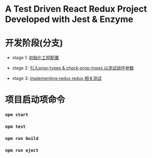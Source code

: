 # A Test Driven React Redux Project Developed with Jest & Enzyme 

# 开发阶段(分支)
* stage 1:
[初始化工程配置](https://github.com/dudueasy/Jest-react-unit-test-demo/tree/initial-boilerplate)

* stage 2:
[引入prop-types & check-prop-types 以测试组件参数](https://github.com/dudueasy/Jest-react-unit-test-demo/tree/initial-boilerplate)


* stage 3:
[implementing-redux redux 相关测试](https://github.com/dudueasy/Jest-react-unit-test-demo/tree/implementing-redux)

# 项目启动项命令

### `npm start` 
### `npm test` 
### `npm run build` 
### `npm run eject`

